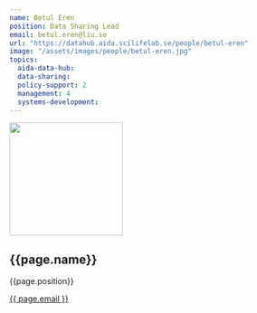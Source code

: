 ```yaml
---
name: Betul Eren
position: Data Sharing Lead
email: betul.eren@liu.se
url: "https://datahub.aida.scilifelab.se/people/betul-eren"
image: "/assets/images/people/betul-eren.jpg"
topics:
  aida-data-hub:
  data-sharing:
  policy-support: 2
  management: 4
  systems-development:
---
```

<div class="personContainer">
  <div class="personSub">
  <img  src="{{ page.image }}" alt="" style="width: 200px; cursor: pointer;">
</div>
<div class="personSub">
  <h2>{{page.name}}</h2>
  <p>{{page.position}}</p>
  <p><a href="{{ page.mailto }}">{{ page.email }}</a></p>
  </div>
</div>
